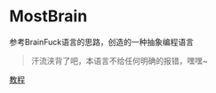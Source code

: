 # MostBrain
参考BrainFuck语言的思路，创造的一种抽象编程语言

> 汗流浃背了吧，本语言不给任何明确的报错，嘿嘿~

[教程](https://moyeransoft.gitbook.io/mostbrain/)

